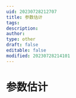 ```yaml
---
uid: 20230728212707
title: 参数估计
tags: 
description: 
author: 
type: other
draft: false
editable: false
modified: 20230728214101
---
```


# 参数估计